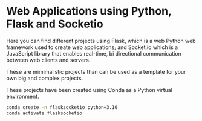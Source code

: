 
# Web Applications using Python, Flask and Socketio

Here you can find different projects using Flask, which is a web Python web framework used to create web applications; and Socket.io which is a JavaScript library that enables real-time, bi directional communication between web clients and servers.

These are mimimalistic projects than can be used as a template for your own big and complex projects.

These projects have been created using Conda as a Python virtual environment.
```bash
conda create -n flasksocketio python=3.10
conda activate flasksocketio
```